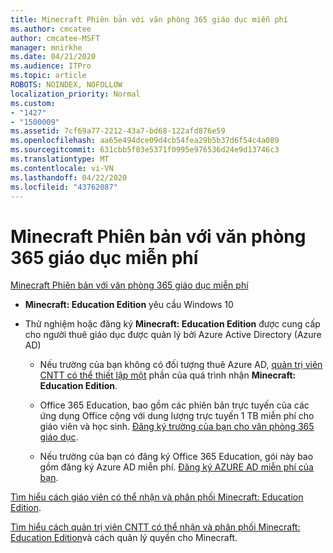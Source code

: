 ```yaml
---
title: Minecraft Phiên bản với văn phòng 365 giáo dục miễn phí
ms.author: cmcatee
author: cmcatee-MSFT
manager: mnirkhe
ms.date: 04/21/2020
ms.audience: ITPro
ms.topic: article
ROBOTS: NOINDEX, NOFOLLOW
localization_priority: Normal
ms.custom:
- "1427"
- "1500009"
ms.assetid: 7cf69a77-2212-43a7-bd68-122afd876e59
ms.openlocfilehash: aa65e494dce09d4cb54fea29b5b37d6f54c4a089
ms.sourcegitcommit: 631cbb5f03e5371f0995e976536d24e9d13746c3
ms.translationtype: MT
ms.contentlocale: vi-VN
ms.lasthandoff: 04/22/2020
ms.locfileid: "43762087"
---
```

# <a name="minecraft-edition-with-office-365-education-for-free"></a>Minecraft Phiên bản với văn phòng 365 giáo dục miễn phí

[Minecraft Phiên bản với văn phòng 365 giáo dục miễn phí](https://docs.microsoft.com/education/windows/get-minecraft-for-education)
  
- **Minecraft: Education Edition** yêu cầu Windows 10

- Thử nghiệm hoặc đăng ký **Minecraft: Education Edition** được cung cấp cho người thuê giáo dục được quản lý bởi Azure Active Directory (Azure AD)

  - Nếu trường của bạn không có đối tượng thuê Azure AD, [quản trị viên CNTT có thể thiết lập một](https://docs.microsoft.com/education/windows/school-get-minecraft) phần của quá trình nhận **Minecraft: Education Edition**.

  - Office 365 Education, bao gồm các phiên bản trực tuyến của các ứng dụng Office cộng với dung lượng trực tuyến 1 TB miễn phí cho giáo viên và học sinh. [Đăng ký trường của bạn cho văn phòng 365 giáo dục](https://products.office.com/academic/office-365-education-plan).

  - Nếu trường của bạn có đăng ký Office 365 Education, gói này bao gồm đăng ký Azure AD miễn phí. [Đăng ký AZURE AD miễn phí của bạn](https://msdn.microsoft.com/library/windows/hardware/mt703369%28v=vs.85%29.aspx).

[Tìm hiểu cách giáo viên có thể nhận và phân phối Minecraft: Education Edition](https://docs.microsoft.com/education/windows/teacher-get-minecraft).
  
[Tìm hiểu cách quản trị viên CNTT có thể nhận và phân phối Minecraft: Education Edition](https://docs.microsoft.com/education/windows/school-get-minecraft)và cách quản lý quyền cho Minecraft.